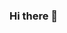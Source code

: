 ### Hi there 👋

<!--
**Mewreign/Mewreign** is a ✨ _special_ ✨ repository because its `README.md` (this file) appears on your GitHub profile.

Here are some ideas to get you started:

- 🔭 I’m currently working on ... Fighting Game
- 🌱 I’m currently learning ...
- 👯 I’m looking to collaborate on ...
- 🤔 I’m looking for help with ...
- 💬 Ask me about ...       My progress so far
- 📫 How to reach me: ...
- 😄 Pronouns: ...      He/Him
- ⚡ Fun fact: ...
-->
